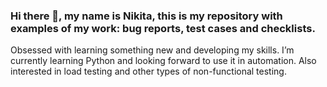 ### Hi there 👋, my name is Nikita, this is my repository with examples of my work: bug reports, test cases and checklists. 
Obsessed with learning something new and developing my skills.
I’m currently learning Python and looking forward to use it in automation.
Also interested in load testing and other types of non-functional testing.


<!--
**NikitaSkl/NikitaSkl** is a ✨ _special_ ✨ repository because its `README.md` (this file) appears on your GitHub profile.

Here are some ideas to get you started:

- 🔭 I’m currently working on ...
- 🌱 I’m currently learning ...
- 👯 I’m looking to collaborate on ...
- 🤔 I’m looking for help with ...
- 💬 Ask me about ...
- 📫 How to reach me: ...
- 😄 Pronouns: ...
- ⚡ Fun fact: ...
-->
